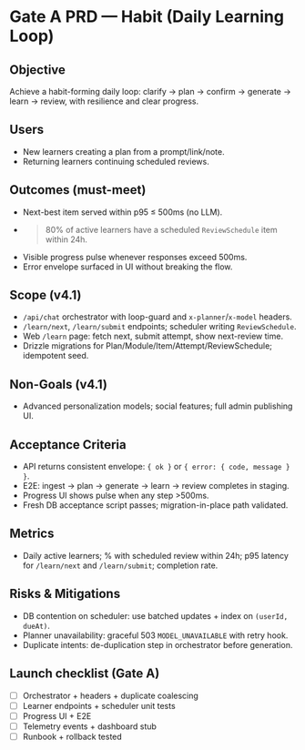 # Gate A PRD — Habit (Daily Learning Loop)

## Objective
Achieve a habit-forming daily loop: clarify → plan → confirm → generate → learn → review, with resilience and clear progress.

## Users
- New learners creating a plan from a prompt/link/note.
- Returning learners continuing scheduled reviews.

## Outcomes (must-meet)
- Next-best item served within p95 ≤ 500ms (no LLM).
- >80% of active learners have a scheduled `ReviewSchedule` item within 24h.
- Visible progress pulse whenever responses exceed 500ms.
- Error envelope surfaced in UI without breaking the flow.

## Scope (v4.1)
- `/api/chat` orchestrator with loop-guard and `x-planner`/`x-model` headers.
- `/learn/next`, `/learn/submit` endpoints; scheduler writing `ReviewSchedule`.
- Web `/learn` page: fetch next, submit attempt, show next-review time.
- Drizzle migrations for Plan/Module/Item/Attempt/ReviewSchedule; idempotent seed.

## Non-Goals (v4.1)
- Advanced personalization models; social features; full admin publishing UI.

## Acceptance Criteria
- API returns consistent envelope: `{ ok }` or `{ error: { code, message } }`.
- E2E: ingest → plan → generate → learn → review completes in staging.
- Progress UI shows pulse when any step >500ms.
- Fresh DB acceptance script passes; migration-in-place path validated.

## Metrics
- Daily active learners; % with scheduled review within 24h; p95 latency for `/learn/next` and `/learn/submit`; completion rate.

## Risks & Mitigations
- DB contention on scheduler: use batched updates + index on `(userId, dueAt)`.
- Planner unavailability: graceful 503 `MODEL_UNAVAILABLE` with retry hook.
- Duplicate intents: de-duplication step in orchestrator before generation.

## Launch checklist (Gate A)
- [ ] Orchestrator + headers + duplicate coalescing
- [ ] Learner endpoints + scheduler unit tests
- [ ] Progress UI + E2E
- [ ] Telemetry events + dashboard stub
- [ ] Runbook + rollback tested
